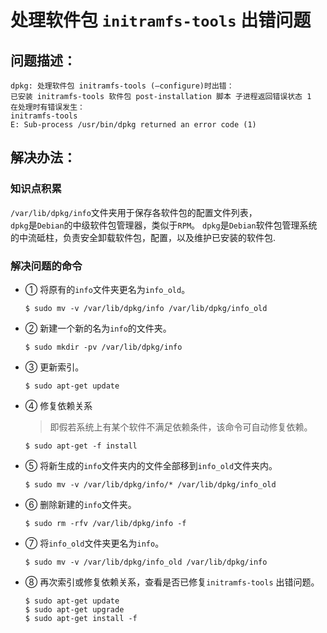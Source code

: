 # 处理软件包 `initramfs-tools` 出错问题

## 问题描述：

```shell
dpkg: 处理软件包 initramfs-tools (–configure)时出错：
已安装 initramfs-tools 软件包 post-installation 脚本 子进程返回错误状态 1
在处理时有错误发生：
initramfs-tools
E: Sub-process /usr/bin/dpkg returned an error code (1)
```

## 解决办法：

### 知识点积累

`/var/lib/dpkg/info`文件夹用于保存各软件包的配置文件列表，</br>
`dpkg`是`Debian`的中级软件包管理器，类似于`RPM`。
`dpkg`是`Debian`软件包管理系统的中流砥柱，负责安全卸载软件包，配置，以及维护已安装的软件包.

### 解决问题的命令

- ① 将原有的`info`文件夹更名为`info_old`。

	```shell
	$ sudo mv -v /var/lib/dpkg/info /var/lib/dpkg/info_old
	```

- ② 新建一个新的名为`info`的文件夹。

	```shell
	$ sudo mkdir -pv /var/lib/dpkg/info 
	```
	
- ③ 更新索引。

	```shell
	$ sudo apt-get update
	```

- ④ 修复依赖关系
	> 即假若系统上有某个软件不满足依赖条件，该命令可自动修复依赖。

	```shell
	$ sudo apt-get -f install 
	```
	
- ⑤ 将新生成的`info`文件夹内的文件全部移到`info_old`文件夹内。

	```shell
	$ sudo mv -v /var/lib/dpkg/info/* /var/lib/dpkg/info_old 
	```
	
- ⑥ 删除新建的`info`文件夹。

	```shell
	$ sudo rm -rfv /var/lib/dpkg/info -f 
	```

- ⑦ 将`info_old`文件夹更名为`info`。

	```shell
	$ sudo mv -v /var/lib/dpkg/info_old /var/lib/dpkg/info 
	```

- ⑧ 再次索引或修复依赖关系，查看是否已修复`initramfs-tools` 出错问题。

	```shell
	$ sudo apt-get update
	$ sudo apt-get upgrade
	$ sudo apt-get install -f
	```